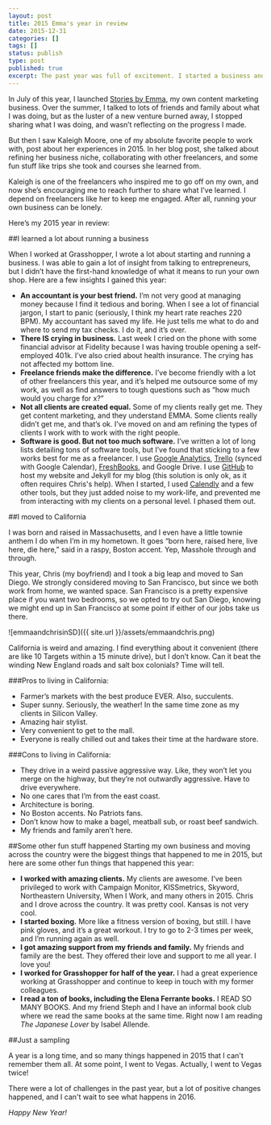 ```yaml
---
layout: post
title: 2015 Emma's year in review
date: 2015-12-31
categories: []
tags: []
status: publish
type: post
published: true
excerpt: The past year was full of excitement. I started a business and moved to California. Here's my year in review.
---
```


In July of this year, I launched [Stories by Emma](http://storiesbyemma.co/), my own content marketing business. Over the summer, I talked to lots of friends and family about what I was doing, but as the luster of a new venture burned away, I stopped sharing what I was doing, and wasn’t reflecting on the progress I made.

But then I saw Kaleigh Moore, one of my absolute favorite people to work with, post about her experiences in 2015. In her blog post, she talked about refining her business niche, collaborating with other freelancers, and some fun stuff like trips she took and courses she learned from. 

Kaleigh is one of the freelancers who inspired me to go off on my own, and now she’s encouraging me to reach further to share what I’ve learned. I depend on freelancers like her to keep me engaged. After all, running your own business can be lonely.

Here’s my 2015 year in review:

##I learned a lot about running a business

When I worked at Grasshopper, I wrote a lot about starting and running a business. I was able to gain a lot of insight from talking to entrepreneurs, but I didn’t have the first-hand knowledge of what it means to run your own shop. Here are a few insights I gained this year:

* __An accountant is your best friend.__ I’m not very good at managing money because I find it tedious and boring. When I see a lot of financial jargon, I start to panic (seriously, I think my heart rate reaches 220 BPM). My accountant has saved my life. He just tells me what to do and where to send my tax checks. I do it, and it’s over. 
* __There IS crying in business.__ Last week I cried on the phone with some financial advisor at Fidelity because I was having trouble opening a self-employed 401k. I’ve also cried about health insurance. The crying has not affected my bottom line.
* __Freelance friends make the difference.__ I’ve become friendly with a lot of other freelancers this year, and it’s helped me outsource some of my work, as well as find answers to tough questions such as “how much would you charge for x?”
* __Not all clients are created equal.__ Some of my clients really get me. They get content marketing, and they understand EMMA. Some clients really didn’t get me, and that’s ok. I’ve moved on and am refining the types of clients I work with to work with the right people.
* __Software is good. But not too much software.__ I’ve written a lot of long lists detailing tons of software tools, but I’ve found that sticking to a few works best for me as a freelancer. I use [Google Analytics](http://google.com/analytics/), [Trello](http://trello.com) (synced with Google Calendar), [FreshBooks](http://freshbooks.com), and Google Drive. I use [GitHub](http://github.com) to host my website and Jekyll for my blog (this solution is only ok, as it often requires Chris's help). When I started, I used [Calendly](http://calendly.com) and a few other tools, but they just added noise to my work-life, and prevented me from interacting with my clients on a personal level. I phased them out.


##I moved to California

I was born and raised in Massachusetts, and I even have a little townie anthem I do when I’m in my hometown. It goes “born here, raised here, live here, die here,” said in a raspy, Boston accent. Yep, Masshole through and through.

This year, Chris (my boyfriend) and I took a big leap and moved to San Diego. We strongly considered moving to San Francisco, but since we both work from home, we wanted space. San Francisco is a pretty expensive place if you want two bedrooms, so we opted to try out San Diego, knowing we might end up in San Francisco at some point if either of our jobs take us there.

![emmaandchrisinSD]({{ site.url }}/assets/emmaandchris.png)

California is weird and amazing. I find everything about it convenient (there are like 10 Targets within a 15 minute drive), but I don’t know. Can it beat the winding New England roads and salt box colonials? Time will tell. 


###Pros to living in California:
* Farmer’s markets with the best produce EVER. Also, succulents.
* Super sunny. Seriously, the weather!
In the same time zone as my clients in Silicon Valley.
* Amazing hair stylist.
* Very convenient to get to the mall.
* Everyone is really chilled out and takes their time at the hardware store.

###Cons to living in California:
* They drive in a weird passive aggressive way. Like, they won’t let you merge on the highway, but they’re not outwardly aggressive. Have to drive everywhere.
* No one cares that I’m from the east coast.
* Architecture is boring.
* No Boston accents. No Patriots fans.
* Don’t know how to make a bagel, meatball sub, or roast beef sandwich.
* My friends and family aren’t here.

##Some other fun stuff happened
Starting my own business and moving across the country were the biggest things that happened to me in 2015, but here are some other fun things that happened this year:

* __I worked with amazing clients.__ My clients are awesome. I’ve been privileged to work with Campaign Monitor, KISSmetrics, Skyword, Northeastern University, When I Work, and many others in 2015.
Chris and I drove across the country. It was pretty cool. Kansas is not very cool.
* __I started boxing.__ More like a fitness version of boxing, but still. I have pink gloves, and it’s a great workout. I try to go to 2-3 times per week, and I’m running again as well.
* __I got amazing support from my friends and family.__ My friends and family are the best. They offered their love and support to me all year. I love you!
* __I worked for Grasshopper for half of the year.__ I had a great experience working at Grasshopper and continue to keep in touch with my former colleagues.
* __I read a ton of books, including the Elena Ferrante books.__ I READ SO MANY BOOKS. And my friend Steph and I have an informal book club where we read the same books at the same time. Right now I am reading *The Japanese Lover* by Isabel Allende.

##Just a sampling

A year is a long time, and so many things happened in 2015 that I can't remember them all. At some point, I went to Vegas. Actually, I went to Vegas twice!

There were a lot of challenges in the past year, but a lot of positive changes happened, and I can't wait to see what happens in 2016.

_Happy New Year!_
